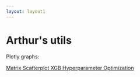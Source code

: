 ```yaml
---
layout: layout1
---
```



# Arthur's utils

Plotly graphs:

[Matrix Scatterplot XGB Hyperparameter Optimization](matrix.html)


